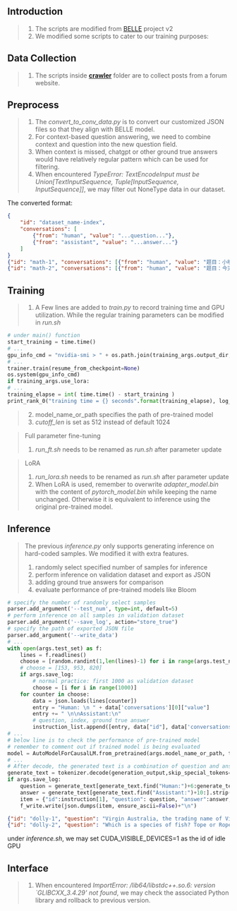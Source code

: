 ## Introduction  
>1. The scripts are modified from [BELLE](https://github.com/LianjiaTech/BELLE) project v2  
>2. We modified some scripts to cater to our training purposes:
## Data Collection  
>1. The scripts inside [**crawler**](./crawler) folder are to collect posts from a forum website.   
## Preprocess  
>1. The *convert_to_conv_data.py* is to convert our customized JSON files so that they align with BELLE model.   
>2. For context-based question answering, we need to combine context and question into the new question field.    
>3. When context is missed, chatgpt or other ground true answers would have relatively regular pattern which can be used for filtering.
>4. When encountered *TypeError: TextEncodeInput must be Union[TextInputSequence, Tuple[InputSequence, InputSequence]]*, we may filter out NoneType data in our dataset.  

The converted format:  
```json
{
    "id": "dataset_name-index",
    "conversations": [
        {"from": "human", "value": "...question..."},
        {"from": "assistant", "value": "...answer..."}
    ]
}
{"id": "math-1", "conversations": [{"from": "human", "value": "题目：小明每天早上花费10分钟时间走到学校，如果小明家距离学校2公里，那么他每分钟走多少米？"}, {"from": "assistant", "value": "这是一个关于速度、路程、时间的数学问题。我们可以通过公式：速度＝路程÷时间 来解决。\n因为小明每天早上走2公里，所以他的路程为2千米。而他每天早上要花费10分钟时间走到学校，因此他的时间为10分钟，即600秒。\n所以小明每分钟走的距离为 2公里 / 600秒 = 0.0033公里/秒 或 3.3米/秒。\n答案：小明每分钟走3.3米。"}]}
{"id": "math-2", "conversations": [{"from": "human", "value": "题目：今天小明骑自行车从家到学校用了20分钟，回家用了25分钟。如果小明在上学和回家的路上的速度一样，那么他从家到学校的距离是学校到家的距离的百分之几？"}, {"from": "assistant", "value": "\n假设小明家到学校的距离为x千米，根据速度等于路程除以时间的公式，可以得出小明的速度为：家到学校的速度 = x / 20，学校到家的速度 = x / 25。因为小明在上学和回家的路上的速度一样，所以有：x / 20 = x / 25，解出 x = 5/4 千米。\n因此，家到学校的距离是学校到家的距离的百分之几，可以通过求比值得到：x / (5/4)x = 4/5 = 0.8，即小明从家到学校的距离是学校到家的距离的百分之80。"}]}
```
## Training   
>1. A Few lines are added to *train.py* to record training time and GPU utilization. While the regular training parameters can be modified in *run.sh*  
```python
# under main() function
start_training = time.time()
# ...
gpu_info_cmd = "nvidia-smi > " + os.path.join(training_args.output_dir,'GPU_info.txt')
# ...
trainer.train(resume_from_checkpoint=None)
os.system(gpu_info_cmd)
if training_args.use_lora:
# ...
training_elapse = int( time.time() - start_training )
print_rank_0("training time = {} seconds".format(training_elapse), log_file, global_rank)
```
>2. model_name_or_path specifies the path of pre-trained model  
>3. *cutoff_len* is set as 512 instead of default 1024   

>Full parameter fine-tuning  
>1. *run_ft.sh* needs to be renamed as *run.sh* after parameter update   

>LoRA  
>1. *run_lora.sh* needs to be renamed as *run.sh* after parameter update  
>2. When LoRA is used, remember to overwrite *adapter_model.bin* with the content of *pytorch_model.bin* while keeping the name unchanged. Otherwise it is equivalent to inference using the original pre-trained model.
## Inference
>The previous *inference.py* only supports generating inference on hard-coded samples. We modified it with extra features.  
>1. randomly select specified number of samples for inference 
>2. perform inference on validation dataset and export as JSON
>3. adding ground true answers for comparison
>4. evaluate performance of pre-trained models like Bloom
```python
# specify the number of randomly select samples
parser.add_argument('--test_num', type=int, default=5)
# perform inference on all samples in validation dataset 
parser.add_argument('--save_log', action="store_true")
# specify the path of exported JSON file
parser.add_argument('--write_data')
# ...
with open(args.test_set) as f:
    lines = f.readlines()
    choose = [random.randint(1,len(lines)-1) for i in range(args.test_num)]
    # choose = [153, 953, 820]
    if args.save_log:
        # normal practice: first 1000 as validation dataset
        choose = [i for i in range(1000)] 
    for counter in choose:
        data = json.loads(lines[counter])
        entry = "Human: \n " + data['conversations'][0]["value"]
        entry += " \n\nAssistant:\n"
        # question, index, ground true answer
        instruction_list.append([entry, data["id"], data['conversations'][1]["value"]])
# ...
# below line is to check the performance of pre-trained model
# remember to comment out if trained model is being evaluated
model = AutoModelForCausalLM.from_pretrained(args.model_name_or_path, torch_dtype=load_type)
# ...
# After decode, the generated text is a combination of question and answer which requires separation
generate_text = tokenizer.decode(generation_output,skip_special_tokens=True)
if args.save_log:
    question = generate_text[generate_text.find("Human:")+6:generate_text.find("Assistant:")].strip()
    answer = generate_text[generate_text.find("Assistant:")+10:].strip()
    item = {"id":instruction[1], "question": question, "answer":answer, "groundTrue":instruction[2]}
    f_write.write(json.dumps(item, ensure_ascii=False)+"\n") 
```
```JSON
{"id": "dolly-1", "question": "Virgin Australia, the trading name of Virgin Australia Airlines Pty Ltd, is an Australian-based airline. It is the largest airline by fleet size to use the Virgin brand. It commenced services on 31 August 2000 as Virgin Blue, with two aircraft on a single route. It suddenly found itself as a major airline in Australia's domestic market after the collapse of Ansett Australia in September 2001. The airline has since grown to directly serve 32 cities in Australia, from hubs in Brisbane, Melbourne and Sydney. When did Virgin Australia start operating?", "answer": "Virgin Australia started operations on August 31st, 2000", "groundTrue": "Virgin Australia commenced services on 31 August 2000 as Virgin Blue, with two aircraft on a single route."}
{"id": "dolly-2", "question": "Which is a species of fish? Tope or Rope", "answer": "Tope", "groundTrue": "Tope"}
```
under *inference.sh*, we may set CUDA_VISIBLE_DEVICES=1 as the id of idle GPU
## Interface  
>1. When encountered *ImportError: /lib64/libstdc++.so.6: version `GLIBCXX_3.4.29' not found*, we may check the associated Python library and rollback to previous version.
